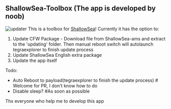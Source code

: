 ## ShallowSea-Toolbox (The app is developed by noob)
![updater](https://lewd.pics/p/u8Nq.jpg)
This is a toolbox for [ShallowSea](https://github.com/carcaschoi/ShallowSea)! Currently it has the option to:
1. Update CFW Package - Download file from ShallowSea-ams and extract to the 'updating' folder. Then manual reboot switch will autolaunch tegraexplorer to finish update process
2. Update ShallowSea English extra package
3. Update the app itself

Todo: 
* Auto Reboot to payload(tegraexplorer to finish the update process) # Welcome for PR, I don't know how to do
* Disable sleep? #As soon as possible



Thx everyone who help me to develop this app
